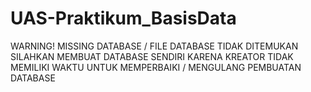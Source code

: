 # UAS-Praktikum_BasisData

WARNING!
MISSING DATABASE / FILE DATABASE TIDAK DITEMUKAN
SILAHKAN MEMBUAT DATABASE SENDIRI KARENA KREATOR TIDAK MEMILIKI WAKTU UNTUK MEMPERBAIKI / MENGULANG PEMBUATAN DATABASE
